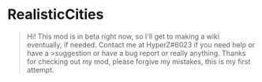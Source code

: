 # RealisticCities
>Hi! This mod is in beta right now, so I'll get to making a wiki eventually, if needed. Contact me at HyperZ#6023 if you need help or have a >suggestion or have a bug report or really anything. Thanks for checking out my mod, please forgive my mistakes, this is my first attempt.
